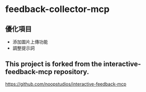 # feedback-collector-mcp

## 優化項目
- 添加圖片上傳功能
- 調整提示詞

## This project is forked from the interactive-feedback-mcp repository.
https://github.com/noopstudios/interactive-feedback-mcp
